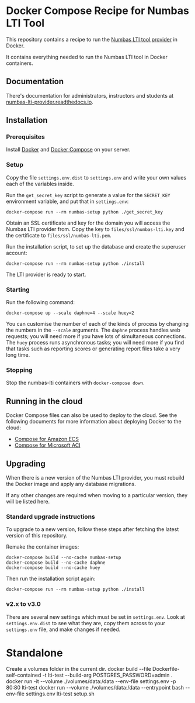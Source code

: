 # Docker Compose Recipe for Numbas LTI Tool

This repository contains a recipe to run the [Numbas LTI tool provider](https://numbas-lti-provider.readthedocs.io/en/latest/) in Docker.

It contains everything needed to run the Numbas LTI tool in Docker containers.

## Documentation

There's documentation for administrators, instructors and students at [numbas-lti-provider.readthedocs.io](https://numbas-lti-provider.readthedocs.io/).

## Installation

### Prerequisites

Install [Docker](https://docs.docker.com/engine/install/) and [Docker Compose](https://docs.docker.com/compose/install/) on your server.

### Setup

Copy the file `settings.env.dist` to `settings.env` and write your own values each of the variables inside.

Run the `get_secret_key` script to generate a value for the `SECRET_KEY` environment variable, and put that in `settings.env`:

```
docker-compose run --rm numbas-setup python ./get_secret_key
```

Obtain an SSL certificate and key for the domain you will access the Numbas LTI provider from. Copy the key to `files/ssl/numbas-lti.key` and the certificate to `files/ssl/numbas-lti.pem`.

Run the installation script, to set up the database and create the superuser account:

```
docker-compose run --rm numbas-setup python ./install
```

The LTI provider is ready to start.

### Starting

Run the following command:

```
docker-compose up --scale daphne=4 --scale huey=2
```

You can customise the number of each of the kinds of process by changing the numbers in the `--scale` arguments.
The `daphne` process handles web requests; you will need more if you have lots of simultaneous connections.
The `huey` process runs asynchronous tasks; you will need more if you find that tasks such as reporting scores or generating report files take a very long time.

### Stopping

Stop the numbas-lti containers with `docker-compose down`.

## Running in the cloud

Docker Compose files can also be used to deploy to the cloud. See the following documents for more information about deploying Docker to the cloud:

- [Compose for Amazon ECS](https://docs.docker.com/engine/context/ecs-integration/)
- [Compose for Microsoft ACI](https://docs.docker.com/engine/context/aci-integration/)

## Upgrading

When there is a new version of the Numbas LTI provider, you must rebuild the Docker image and apply any database migrations.

If any other changes are required when moving to a particular version, they will be listed here.

### Standard upgrade instructions

To upgrade to a new version, follow these steps after fetching the latest version of this repository.

Remake the container images:

```
docker-compose build --no-cache numbas-setup
docker-compose build --no-cache daphne
docker-compose build --no-cache huey
```

Then run the installation script again:

```
docker-compose run --rm numbas-setup python ./install
```

### v2.x to v3.0

There are several new settings which must be set in `settings.env`.
Look at `settings.env.dist` to see what they are, copy them across to your `settings.env` file, and make changes if needed.

# Standalone

Create a volumes folder in the current dir.
docker build --file Dockerfile-self-contained -t lti-test --build-arg POSTGRES_PASSWORD=admin .
docker run -it --volume ./volumes/data:/data --env-file settings.env -p 80:80 lti-test
docker run --volume ./volumes/data:/data --entrypoint bash --env-file settings.env lti-test setup.sh
